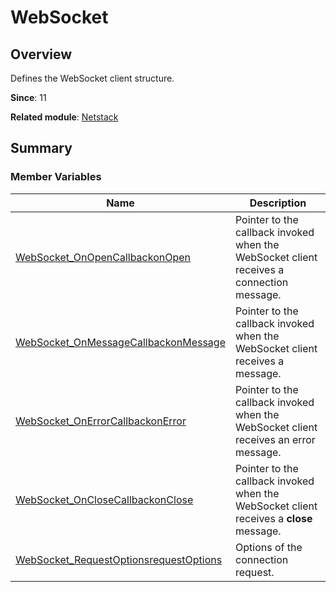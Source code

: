 # WebSocket


## Overview

Defines the WebSocket client structure.

**Since**: 11

**Related module**: [Netstack](netstack.md)


## Summary


### Member Variables

| Name| Description| 
| -------- | -------- |
| [WebSocket_OnOpenCallback](netstack.md#websocket_onopencallback)[onOpen](netstack.md#onopen) |Pointer to the callback invoked when the WebSocket client receives a connection message.| 
| [WebSocket_OnMessageCallback](netstack.md#websocket_onmessagecallback)[onMessage](netstack.md#onmessage) | Pointer to the callback invoked when the WebSocket client receives a message.| 
| [WebSocket_OnErrorCallback](netstack.md#websocket_onerrorcallback)[onError](netstack.md#onerror) | Pointer to the callback invoked when the WebSocket client receives an error message.| 
| [WebSocket_OnCloseCallback](netstack.md#websocket_onclosecallback)[onClose](netstack.md#onclose) | Pointer to the callback invoked when the WebSocket client receives a **close** message.| 
| [WebSocket_RequestOptions](_web_socket___request_options.md)[requestOptions](netstack.md#requestoptions) |Options of the connection request.| 
